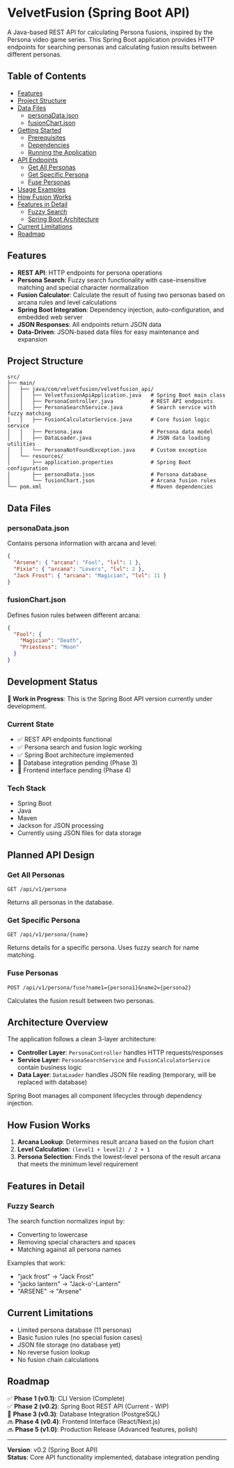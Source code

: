 # VelvetFusion (Spring Boot API)

A Java-based REST API for calculating Persona fusions, inspired by the Persona video game series. This Spring Boot application provides HTTP endpoints for searching personas and calculating fusion results between different personas.

## Table of Contents

- [Features](#features)
- [Project Structure](#project-structure)
- [Data Files](#data-files)
    - [personaData.json](#personadatajson)
    - [fusionChart.json](#fusionchartjson)
- [Getting Started](#getting-started)
    - [Prerequisites](#prerequisites)
    - [Dependencies](#dependencies)
    - [Running the Application](#running-the-application)
- [API Endpoints](#api-endpoints)
    - [Get All Personas](#get-all-personas)
    - [Get Specific Persona](#get-specific-persona)
    - [Fuse Personas](#fuse-personas)
- [Usage Examples](#usage-examples)
- [How Fusion Works](#how-fusion-works)
- [Features in Detail](#features-in-detail)
    - [Fuzzy Search](#fuzzy-search)
    - [Spring Boot Architecture](#spring-boot-architecture)
- [Current Limitations](#current-limitations)
- [Roadmap](#roadmap)

## Features

- **REST API**: HTTP endpoints for persona operations
- **Persona Search**: Fuzzy search functionality with case-insensitive matching and special character normalization
- **Fusion Calculator**: Calculate the result of fusing two personas based on arcana rules and level calculations
- **Spring Boot Integration**: Dependency injection, auto-configuration, and embedded web server
- **JSON Responses**: All endpoints return JSON data
- **Data-Driven**: JSON-based data files for easy maintenance and expansion

## Project Structure

```
src/
├── main/
│   ├── java/com/velvetfusion/velvetfusion_api/
│   │   ├── VelvetfusionApiApplication.java   # Spring Boot main class
│   │   ├── PersonaController.java            # REST API endpoints
│   │   ├── PersonaSearchService.java         # Search service with fuzzy matching
│   │   ├── FusionCalculatorService.java      # Core fusion logic service
│   │   ├── Persona.java                      # Persona data model
│   │   ├── DataLoader.java                   # JSON data loading utilities
│   │   └── PersonaNotFoundException.java     # Custom exception
│   └── resources/
│       ├── application.properties            # Spring Boot configuration
│       ├── personaData.json                  # Persona database
│       └── fusionChart.json                  # Arcana fusion rules
└── pom.xml                                   # Maven dependencies
```

## Data Files

### personaData.json
Contains persona information with arcana and level:
```json
{
  "Arsene": { "arcana": "Fool", "lvl": 1 },
  "Pixie": { "arcana": "Lovers", "lvl": 2 },
  "Jack Frost": { "arcana": "Magician", "lvl": 11 }
}
```

### fusionChart.json
Defines fusion rules between different arcana:
```json
{
  "Fool": {
    "Magician": "Death",
    "Priestess": "Moon"
  }
}
```

## Development Status

**🚧 Work in Progress**: This is the Spring Boot API version currently under development.

### Current State
- ✅ REST API endpoints functional
- ✅ Persona search and fusion logic working
- ✅ Spring Boot architecture implemented
- 🔄 Database integration pending (Phase 3)
- 🔄 Frontend interface pending (Phase 4)

### Tech Stack
- Spring Boot
- Java
- Maven
- Jackson for JSON processing
- Currently using JSON files for data storage

## Planned API Design

### Get All Personas
```
GET /api/v1/persona
```
Returns all personas in the database.

### Get Specific Persona
```
GET /api/v1/persona/{name}
```
Returns details for a specific persona. Uses fuzzy search for name matching.

### Fuse Personas
```
POST /api/v1/persona/fuse?name1={persona1}&name2={persona2}
```
Calculates the fusion result between two personas.

## Architecture Overview

The application follows a clean 3-layer architecture:
- **Controller Layer**: `PersonaController` handles HTTP requests/responses
- **Service Layer**: `PersonaSearchService` and `FusionCalculatorService` contain business logic
- **Data Layer**: `DataLoader` handles JSON file reading (temporary, will be replaced with database)

Spring Boot manages all component lifecycles through dependency injection.

## How Fusion Works

1. **Arcana Lookup**: Determines result arcana based on the fusion chart
2. **Level Calculation**: `(level1 + level2) / 2 + 1`
3. **Persona Selection**: Finds the lowest-level persona of the result arcana that meets the minimum level requirement

## Features in Detail

### Fuzzy Search
The search function normalizes input by:
- Converting to lowercase
- Removing special characters and spaces
- Matching against all persona names

Examples that work:
- "jack frost" → "Jack Frost"
- "jacko lantern" → "Jack-o'-Lantern"
- "ARSENE" → "Arsene"

## Current Limitations
- Limited persona database (11 personas)
- Basic fusion rules (no special fusion cases)
- JSON file storage (no database yet)
- No reverse fusion lookup
- No fusion chain calculations

## Roadmap
✅ **Phase 1 (v0.1)**: CLI Version (Complete)  
✅ **Phase 2 (v0.2)**: Spring Boot REST API (Current - WIP)  
🚧 **Phase 3 (v0.3)**: Database Integration (PostgreSQL)  
🔜 **Phase 4 (v0.4)**: Frontend Interface (React/Next.js)  
🔜 **Phase 5 (v1.0)**: Production Release (Advanced features, polish)

---

**Version**: v0.2 (Spring Boot API)  
**Status**: Core API functionality implemented, database integration pending